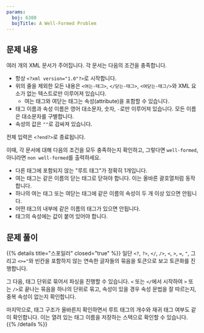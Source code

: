 ```yaml
---
params:
  boj: 6380
  bojTitle: A Well-Formed Problem
---
```


## 문제 내용

여러 개의 XML 문서가 주어집니다. 각 문서는 다음의 조건을 충족합니다.

* 항상 `<?xml version="1.0"?>`로 시작합니다.
* 위의 줄을 제외한 모든 내용은 `<여는-태그>`, `</닫는-태그>`, `<여닫는-태그/>`와 XML 요소가 없는 텍스트로만 이루어져 있습니다.
  * 여는 태그와 여닫는 태그는 속성(attribute)을 포함할 수 있습니다.
* 태그 이름과 속성 이름은 영어 대소문자, 숫자, `-`로만 이루어져 있습니다. 모든 이름은 대소문자를 구별합니다.
* 속성의 값은 `""`로 감싸져 있습니다.

전체 입력은 `<?end?>`로 종료됩니다.

이때, 각 문서에 대해 다음의 조건을 모두 충족하는지 확인하고, 그렇다면 `well-formed`, 아니라면 `non well-formed`를 출력하세요.

* 다른 태그에 포함되지 않는 "루트 태그"가 정확히 1개입니다.
* 여는 태그는 같은 이름의 닫는 태그로 닫혀야 합니다. 이는 올바른 괄호열처럼 동작합니다.
* 하나의 여는 태그 또는 여닫는 태그에 같은 이름의 속성이 두 개 이상 있으면 안됩니다.
* 어떤 태그의 내부에 같은 이름의 태그가 있으면 안됩니다.
* 태그의 속성에는 값이 붙어 있어야 합니다.

## 문제 풀이

{{% details title="스포일러" closed="true" %}}
일단 <code>&lt;?</code>, <code>?&gt;</code>, <code>&lt;/</code>, <code>/&gt;</code>, <code>&lt;</code>, <code>&gt;</code>, <code>=</code>, <code>"</code>, 그리고 <code>&lt;&gt;="</code>와 빈칸을 포함하지 않는 연속한 글자들의 묶음을 토큰으로 보고 토큰화를 진행합니다.

그 다음, 태그 단위로 묶어서 파싱을 진행할 수 있습니다. `<` 또는 `</`에서 시작하여 `>` 또는 `/>`로 끝나는 묶음을 하나의 단위로 묶고, 속성이 있을 경우 속성 문법을 잘 따르는지, 중복 속성이 없는지 확인합니다.

마지막으로, 태그 구조가 올바른지 확인하면서 루트 태그의 개수와 재귀 태그 여부도 같이 확인합니다. 이는 열려 있는 태그 이름을 저장하는 스택으로 확인할 수 있습니다.
{{% /details %}}
